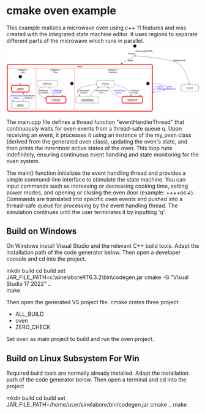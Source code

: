 # cmake oven example
This example realizes a microwave oven using c++ 11 features and was created with the integrated state machine editor. It uses regions to separate different parts of the microwave which runs in parallel.
![State Machine of the Oven](sm.png)

The main.cpp file defines a thread function "eventHandlerThread" that continuously waits for oven events from a thread-safe queue q. Upon receiving an event, it processes it using an instance of the my_oven class (derived from the generated oven class), updating the oven's state, and then prints the innermost active states of the oven. This loop runs indefinitely, ensuring continuous event handling and state monitoring for the oven system.

The main() function initializes the event handling thread and provides a simple command-line interface to stimulate the state machine. You can input commands such as increasing or decreasing cooking time, setting power modes, and opening or closing the oven door (example: ++++oc↲). Commands are translated into specific oven events and pushed into a thread-safe queue for processing by the event handling thread. The simulation continues until the user terminates it by inputting 'q'.

## Build on Windows
On Windows install Visual Studio and the relevant C++ build tools.
Adapt the installation path of the code generator below.
Then open a developer console and cd into the project.

mkdir build
cd build
set JAR_FILE_PATH=c:\sinelaboreRT6.3.2\bin\codegen.jar
cmake  -G "Visual Studio 17 2022" ..\
make

Then open the generated VS project file. cmake crates three project:
 - ALL_BUILD
 - oven
 - ZERO_CHECK

 Set oven as main project to build and run the oven project.


## Build on Linux Subsystem For Win
Required build tools are normally already installed.
Adapt the installation path of the code generator below.
Then open a terminal and cd into the project

mkdir build
cd build
set JAR_FILE_PATH=/home/user/sinelabore/bin/codegen.jar
cmake ..
make